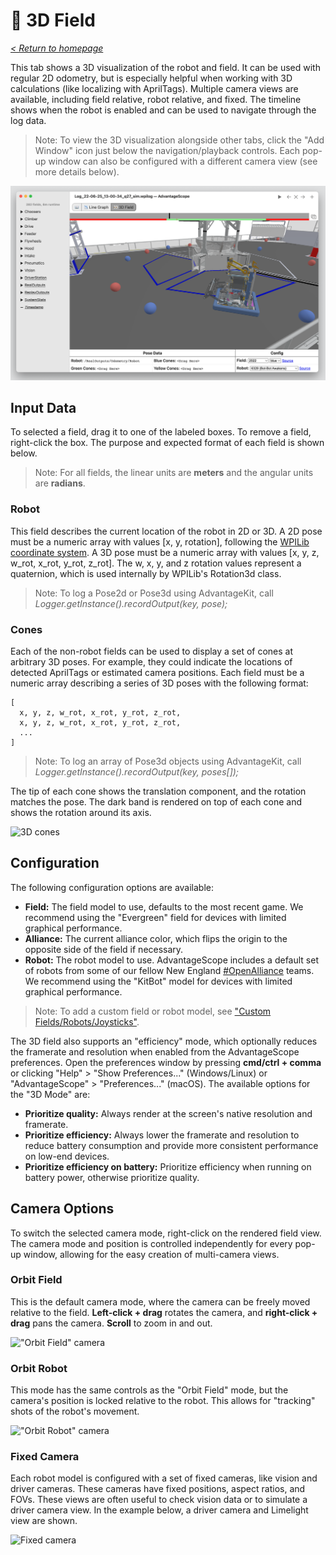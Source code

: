 # 👀 3D Field

_[< Return to homepage](/docs/INDEX.md)_

This tab shows a 3D visualization of the robot and field. It can be used with regular 2D odometry, but is especially helpful when working with 3D calculations (like localizing with AprilTags). Multiple camera views are available, including field relative, robot relative, and fixed. The timeline shows when the robot is enabled and can be used to navigate through the log data.

> Note: To view the 3D visualization alongside other tabs, click the "Add Window" icon just below the navigation/playback controls. Each pop-up window can also be configured with a different camera view (see more details below).

![Overview of 3D field tab](/docs/resources/3d-field/3d-field-1.png)

## Input Data

To selected a field, drag it to one of the labeled boxes. To remove a field, right-click the box. The purpose and expected format of each field is shown below.

> Note: For all fields, the linear units are **meters** and the angular units are **radians**.

### Robot

This field describes the current location of the robot in 2D or 3D. A 2D pose must be a numeric array with values [x, y, rotation], following the [WPILib coordinate system](https://docs.wpilib.org/en/stable/docs/software/advanced-controls/geometry/coordinate-systems.html). A 3D pose must be a numeric array with values [x, y, z, w_rot, x_rot, y_rot, z_rot]. The w, x, y, and z rotation values represent a quaternion, which is used internally by WPILib's Rotation3d class.

> Note: To log a Pose2d or Pose3d using AdvantageKit, call _Logger.getInstance().recordOutput(key, pose);_

### Cones

Each of the non-robot fields can be used to display a set of cones at arbitrary 3D poses. For example, they could indicate the locations of detected AprilTags or estimated camera positions. Each field must be a numeric array describing a series of 3D poses with the following format:

```
[
  x, y, z, w_rot, x_rot, y_rot, z_rot,
  x, y, z, w_rot, x_rot, y_rot, z_rot,
  ...
]
```

> Note: To log an array of Pose3d objects using AdvantageKit, call _Logger.getInstance().recordOutput(key, poses[]);_

The tip of each cone shows the translation component, and the rotation matches the pose. The dark band is rendered on top of each cone and shows the rotation around its axis.

![3D cones](/docs/resources/3d-field/3d-field-2.gif)

## Configuration

The following configuration options are available:

- **Field:** The field model to use, defaults to the most recent game. We recommend using the "Evergreen" field for devices with limited graphical performance.
- **Alliance:** The current alliance color, which flips the origin to the opposite side of the field if necessary.
- **Robot:** The robot model to use. AdvantageScope includes a default set of robots from some of our fellow New England [#OpenAlliance](https://www.theopenalliance.com) teams. We recommend using the "KitBot" model for devices with limited graphical performance.

> Note: To add a custom field or robot model, see ["Custom Fields/Robots/Joysticks"](/docs/CUSTOM-CONFIG.md).

The 3D field also supports an "efficiency" mode, which optionally reduces the framerate and resolution when enabled from the AdvantageScope preferences. Open the preferences window by pressing **cmd/ctrl + comma** or clicking "Help" > "Show Preferences..." (Windows/Linux) or "AdvantageScope" > "Preferences..." (macOS). The available options for the "3D Mode" are:

- **Prioritize quality:** Always render at the screen's native resolution and framerate.
- **Prioritize efficiency:** Always lower the framerate and resolution to reduce battery consumption and provide more consistent performance on low-end devices.
- **Prioritize efficiency on battery:** Prioritize efficiency when running on battery power, otherwise prioritize quality.

## Camera Options

To switch the selected camera mode, right-click on the rendered field view. The camera mode and position is controlled independently for every pop-up window, allowing for the easy creation of multi-camera views.

### Orbit Field

This is the default camera mode, where the camera can be freely moved relative to the field. **Left-click + drag** rotates the camera, and **right-click + drag** pans the camera. **Scroll** to zoom in and out.

!["Orbit Field" camera](/docs/resources/3d-field/3d-field-3.gif)

### Orbit Robot

This mode has the same controls as the "Orbit Field" mode, but the camera's position is locked relative to the robot. This allows for "tracking" shots of the robot's movement.

!["Orbit Robot" camera](/docs/resources/3d-field/3d-field-4.gif)

### Fixed Camera

Each robot model is configured with a set of fixed cameras, like vision and driver cameras. These cameras have fixed positions, aspect ratios, and FOVs. These views are often useful to check vision data or to simulate a driver camera view. In the example below, a driver camera and Limelight view are shown.

![Fixed camera](/docs/resources/3d-field/3d-field-5.gif)
